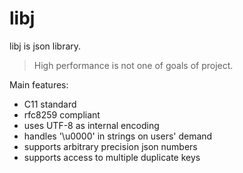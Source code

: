 # libj 

libj is json library.

> High performance is not one of goals of project.

Main features:
* C11 standard
* rfc8259 compliant
* uses UTF-8 as internal encoding
* handles '\u0000' in strings on users' demand
* supports arbitrary precision json numbers
* supports access to multiple duplicate keys

